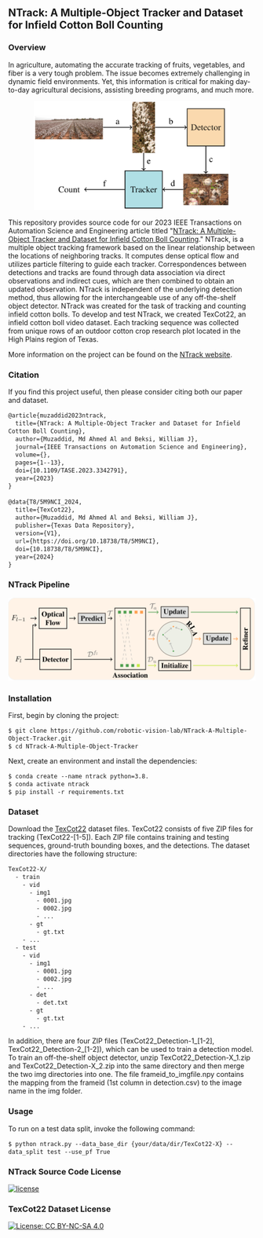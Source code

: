 ## NTrack: A Multiple-Object Tracker and Dataset for Infield Cotton Boll Counting

### Overview

In agriculture, automating the accurate tracking of fruits, vegetables, and
fiber is a very tough problem. The issue becomes extremely challenging in
dynamic field environments. Yet, this information is critical for making
day-to-day agricultural decisions, assisting breeding programs, and much more.

<p align="center">
  <img src="images/overview.png" alt="overview" width="400"/>
</p>

This repository provides source code for our 2023 IEEE Transactions on
Automation Science and Engineering article titled "[NTrack: A Multiple-Object
Tracker and Dataset for Infield Cotton Boll
Counting](https://arxiv.org/pdf/2312.10922.pdf)." NTrack, is a multiple object
tracking framework based on the linear relationship between the locations of
neighboring tracks. It computes dense optical flow and utilizes particle
filtering to guide each tracker. Correspondences between detections and tracks
are found through data association via direct observations and indirect cues,
which are then combined to obtain an updated observation. NTrack is independent
of the underlying detection method, thus allowing for the interchangeable use
of any off-the-shelf object detector. NTrack was created for the task of
tracking and counting infield cotton bolls. To develop and test NTrack, we
created TexCot22, an infield cotton boll video dataset. Each tracking sequence
was collected from unique rows of an outdoor cotton crop research plot located
in the High Plains region of Texas. 

More information on the project can be found on the 
[NTrack website](https://robotic-vision-lab.github.io/ntrack).

### Citation

If you find this project useful, then please consider citing both our paper and
dataset.

```bibitex
@article{muzaddid2023ntrack,
  title={NTrack: A Multiple-Object Tracker and Dataset for Infield Cotton Boll Counting},
  author={Muzaddid, Md Ahmed Al and Beksi, William J},
  journal={IEEE Transactions on Automation Science and Engineering},
  volume={},
  pages={1--13},
  doi={10.1109/TASE.2023.3342791},
  year={2023}
}

@data{T8/5M9NCI_2024,
  title={TexCot22},
  author={Muzaddid, Md Ahmed Al and Beksi, William J},
  publisher={Texas Data Repository},
  version={V1},
  url={https://doi.org/10.18738/T8/5M9NCI},
  doi={10.18738/T8/5M9NCI},
  year={2024}
}
```

### NTrack Pipeline 

<p align="center">
  <img src="images/ntrack_pipeline.png" alt="model_architecture" width="800"/>
</p>

### Installation 

First, begin by cloning the project:

    $ git clone https://github.com/robotic-vision-lab/NTrack-A-Multiple-Object-Tracker.git
    $ cd NTrack-A-Multiple-Object-Tracker

Next, create an environment and install the dependencies:

    $ conda create --name ntrack python=3.8.
    $ conda activate ntrack
    $ pip install -r requirements.txt

### Dataset 

Download the [TexCot22](https://doi.org/10.18738/T8/5M9NCI) dataset files.
TexCot22 consists of five ZIP files for tracking (TexCot22-[1-5]). Each ZIP file
contains training and testing sequences, ground-truth bounding boxes, and the
detections. The dataset directories have the following structure:

```
TexCot22-X/
  - train
    - vid
      - img1
        - 0001.jpg
        - 0002.jpg
        - ...
      - gt
        - gt.txt
    - ... 
  - test
    - vid
      - img1
        - 0001.jpg
        - 0002.jpg
        - ...
      - det
        - det.txt
      - gt
        - gt.txt
    - ...
```

In addition, there are four ZIP files (TexCot22_Detection-1_[1-2],
TexCot22_Detection-2_[1-2]), which can be used to train a detection model.  To
train an off-the-shelf object detector, unzip TexCot22_Detection-X_1.zip and
TexCot22_Detection-X_2.zip into the same directory and then merge the two img
directories into one. The file frameid_to_imgfile.npy contains the mapping from
the frameid (1st column in detection.csv) to the image name in the img folder. 

### Usage 

To run on a test data split, invoke the following command: 

    $ python ntrack.py --data_base_dir {your/data/dir/TexCot22-X} --data_split test --use_pf True


### NTrack Source Code License

[![license](https://img.shields.io/badge/license-Apache%202-blue)](https://github.com/robotic-vision-lab/NTrack-A-Multiple-Object-Tracker/blob/main/LICENSE)

### TexCot22 Dataset License

[![License: CC BY-NC-SA 4.0](https://img.shields.io/badge/License-CC_BY--NC--SA_4.0-lightgrey.svg)](https://creativecommons.org/licenses/by-nc-sa/4.0/)
